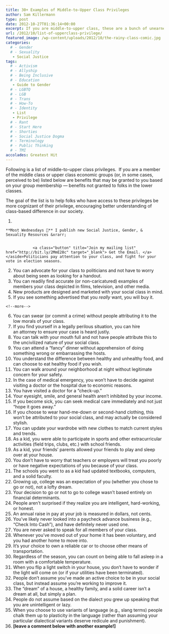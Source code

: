 ```yaml
---
title: 30+ Examples of Middle-to-Upper Class Privileges
author: Sam Killermann
type: post
date: 2012-10-27T01:36:14+00:00
excerpt: If you are middle-to-upper class, these are a bunch of unearned societal benefits you get that folks in lower economic classes do not. Read them and consider them. It’s not about shame. It’s about understanding.
url: /2012/10/list-of-upperclass-privilege/
featured_image: /wp-content/uploads/2012/10/the-rainy-class-comic.jpg
categories: 
  # - Gender
  # - Sexuality
   - Social Justice
tags:
  # - Activism
  # - Allyship
  # - Being Inclusive
  # - Education
   - Guide to Gender
  # - LGBTQ
  # - LGB
  # - Trans
  # - How-To
  # - Identity
   - List
   - Privilege
  # - Rant
  # - Start Here
  # - Shorties
  # - Social Justice Dogma
  # - Terminology
  # - Public Thinking
  # - TMI
accolades: Greatest Hit
---
```

Following is a list of middle-to-upper class privileges.  If you are a member of the middle class or upper class economic groups (or, in some cases, perceived to be) listed below are benefits that may be granted to you based on your group membership &#8212; benefits not granted to folks in the lower classes.

The goal of the list is to help folks who have access to these privileges be more cognizant of their privilege, encouraging better understanding of class-based difference in our society.

  1. <aside class="heyHeyLook wednesdayEmail"> 
    **Most Wednesdays 💌** I publish new Social Justice, Gender, & Sexuality Resources &xrarr;
    
    
                <a class="button" title="Join my mailing list" href="http://bit.ly/2MmE28c" target="_blank"> Get the Email. </a> </aside>Politicians pay attention to your class, and fight for your vote in election seasons.
  2. You can advocate for your class to politicians and not have to worry about being seen as looking for a handout.
  3. You can readily find accurate (or non-caricatured) examples of members your class depicted in films, television, and other media.
  4. New products are designed and marketed with your social class in mind.
  5. If you see something advertised that you _really_ want, you will buy it.
  
    <!--more-->

  6. You can swear (or commit a crime) without people attributing it to the low morals of your class.
  7. If you find yourself in a legally perilous situation, you can hire an attorney to ensure your case is heard justly.
  8. You can talk with your mouth full and not have people attribute this to the uncivilized nature of your social class.
  9. You can attend a &#8220;fancy&#8221; dinner without apprehension of doing something wrong or embarrassing the hosts.
 10. You understand the difference between healthy and unhealthy food, and can choose to eat healthy food if you wish.
 11. You can walk around your neighborhood at night without legitimate concern for your safety.
 12. In the case of medical emergency, you won&#8217;t have to decide against visiting a doctor or the hospital due to economic reasons.
 13. You have visited a doctor for a &#8220;check-up.&#8221;
 14. Your eyesight, smile, and general health aren&#8217;t inhibited by your income.
 15. If you become sick, you can seek medical care immediately and not just &#8220;hope it goes away.&#8221;
 16. If you choose to wear hand-me-down or second-hand clothing, this won&#8217;t be attributed to your social class, and may actually be considered stylish.
 17. You can update your wardrobe with new clothes to match current styles and trends.
 18. As a kid, you were able to participate in sports and other extracurricular activities (field trips, clubs, etc.) with school friends.
 19. As a kid, your friends&#8217; parents allowed your friends to play and sleep over at your house.
 20. You don&#8217;t have to worry that teachers or employers will treat you poorly or have negative expectations of you because of your class.
 21. The schools you went to as a kid had updated textbooks, computers, and a solid faculty.
 22. Growing up, college was an expectation of you (whether you chose to go or not), not a lofty dream.
 23. Your decision to go or not to go to college wasn&#8217;t based entirely on financial determinants.
 24. People aren&#8217;t surprised if they realize you are intelligent, hard-working, or honest.
 25. An annual raise in pay at your job is measured in dollars, not cents.
 26. You&#8217;ve likely never looked into a paycheck advance business (e.g., &#8220;Check Into Cash&#8221;), and have definitely never used one.
 27. You are never asked to speak for all members of your class.
 28. Whenever you&#8217;ve moved out of your home it has been voluntary, and you had another home to move into.
 29. It&#8217;s your choice to own a reliable car or to choose other means of transportation.
 30. Regardless of the season, you can count on being able to fall asleep in a room with a comfortable temperature.
 31. When you flip a light switch in your house, you don&#8217;t have to wonder if the light will come on (or if your utilities have been terminated).
 32. People don&#8217;t assume you&#8217;ve made an active choice to be in your social class, but instead assume you&#8217;re working to improve it.
 33. The &#8220;dream&#8221; of a house, a healthy family, and a solid career isn&#8217;t a dream at all, but simply a plan.
 34. People do not assume based on the dialect you grew up speaking that you are unintelligent or lazy.
 35. When you choose to use variants of language (e.g., slang terms) people chalk them up to plasticity in the language (rather than assuming your particular dialectical variants deserve redicule and punishment).
 36. **[leave a comment below with another example!]**